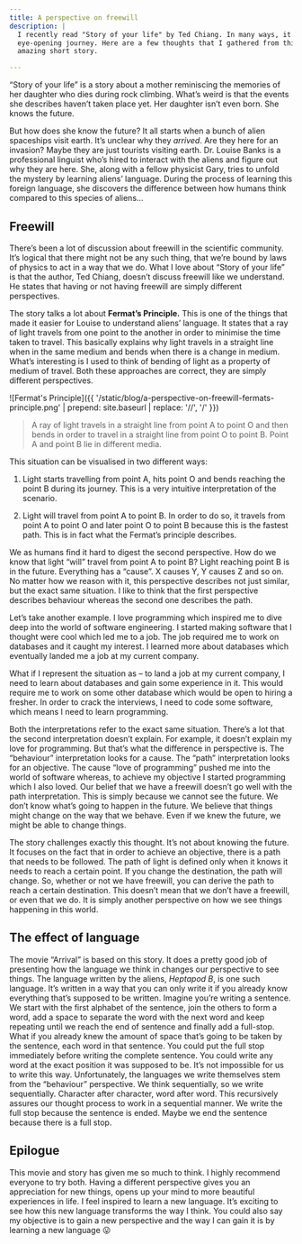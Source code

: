 ```yaml
---
title: A perspective on freewill
description: |
  I recently read "Story of your life" by Ted Chiang. In many ways, it was an
  eye-opening journey. Here are a few thoughts that I gathered from this
  amazing short story.

---
```


“Story of your life” is a story about a mother reminiscing the memories of her
daughter who dies during rock climbing. What’s weird is that the events she
describes haven’t taken place yet. Her daughter isn’t even born. She knows the
future.

But how does she know the future? It all starts when a bunch of alien spaceships
visit earth. It’s unclear why they _arrived_. Are they here for an invasion?
Maybe they are just tourists visiting earth. Dr. Louise Banks is a professional
linguist who’s hired to interact with the aliens and figure out why they are
here. She, along with a fellow physicist Gary, tries to unfold the mystery by
learning aliens’ language. During the process of learning this foreign language,
she discovers the difference between how humans think compared to this species
of aliens…

## Freewill

There’s been a lot of discussion about freewill in the scientific community.
It’s logical that there might not be any such thing, that we’re bound by laws
of physics to act in a way that we do. What I love about “Story of your life”
is that the author, Ted Chiang, doesn’t discuss freewill like we understand. He
states that having or not having freewill are simply different perspectives.

The story talks a lot about **Fermat’s Principle.** This is one of the things
that made it easier for Louise to understand aliens’ language. It states that
a ray of light travels from one point to the another in order to minimise the
time taken to travel. This basically explains why light travels in a straight
line when in the same medium and bends when there is a change in medium.
What’s interesting is I used to think of bending of light as a property of
medium of travel. Both these approaches are correct, they are simply different
perspectives.

![Fermat's Principle]({{ '/static/blog/a-perspective-on-freewill-fermats-principle.png' | prepend: site.baseurl | replace: '//', '/' }})

> A ray of light travels in a straight line from point A to point O and then
bends in order to travel in a straight line from point O to point B. Point A and
point B lie in different media.

This situation can be visualised in two different ways:

1. Light starts travelling from point A, hits point O and bends reaching the
   point B during its journey. This is a very intuitive interpretation of the
   scenario.

2. Light will travel from point A to point B. In order to do so, it travels
   from point A to point O and later point O to point B because this is the fastest
   path. This is in fact what the Fermat’s principle describes.

We as humans find it hard to digest the second perspective. How do we know
that light “will” travel from point A to point B? Light reaching point B is
in the future. Everything has a “cause”. X causes Y, Y causes Z and so on. No
matter how we reason with it, this perspective describes not just similar, but
the exact same situation. I like to think that the first perspective describes
behaviour whereas the second one describes the path.

Let’s take another example. I love programming which inspired me to dive deep
into the world of software engineering. I started making software that I thought
were cool which led me to a job. The job required me to work on databases and it
caught my interest. I learned more about databases which eventually landed me a
job at my current company.

What if I represent the situation as – to land a job at my current company, I
need to learn about databases and gain some experience in it. This would require
me to work on some other database which would be open to hiring a fresher. In
order to crack the interviews, I need to code some software, which means I need
to learn programming.

Both the interpretations refer to the exact same situation. There’s a lot that
the second interpretation doesn’t explain. For example, it doesn’t explain my
love for programming. But that’s what the difference in perspective is. The
“behaviour” interpretation looks for a cause. The “path” interpretation looks
for an objective. The cause “love of programming” pushed me into the world
of software whereas, to achieve my objective I started programming which I
also loved. Our belief that we have a freewill doesn’t go well with the path
interpretation. This is simply because we cannot see the future. We don’t know
what’s going to happen in the future. We believe that things might change on
the way that we behave. Even if we knew the future, we might be able to change
things.

The story challenges exactly this thought. It’s not about knowing the future.
It focuses on the fact that in order to achieve an objective, there is a path
that needs to be followed. The path of light is defined only when it knows it
needs to reach a certain point. If you change the destination, the path will
change. So, whether or not we have freewill, you can derive the path to reach
a certain destination. This doesn’t mean that we don’t have a freewill, or even
that we do. It is simply another perspective on how we see things happening in
this world.

## The effect of language

The movie “Arrival” is based on this story. It does a pretty good job of
presenting how the language we think in changes our perspective to see things.
The language written by the aliens, _Heptapod B_, is one such language. It’s
written in a way that you can only write it if you already know everything
that’s supposed to be written. Imagine you’re writing a sentence. We start with
the first alphabet of the sentence, join the others to form a word, add a space
to separate the word with the next word and keep repeating until we reach the
end of sentence and finally add a full-stop. What if you already knew the amount
of space that’s going to be taken by the sentence, each word in that sentence.
You could put the full stop immediately before writing the complete sentence.
You could write any word at the exact position it was supposed to be. It’s
not impossible for us to write this way. Unfortunately, the languages we write
themselves stem from the “behaviour” perspective. We think sequentially, so we
write sequentially. Character after character, word after word. This recursively
assures our thought process to work in a sequential manner. We write the full
stop because the sentence is ended. Maybe we end the sentence because there is a
full stop.

## Epilogue

This movie and story has given me so much to think. I highly recommend everyone
to try both. Having a different perspective gives you an appreciation for
new things, opens up your mind to more beautiful experiences in life. I feel
inspired to learn a new language. It’s exciting to see how this new language
transforms the way I think. You could also say my objective is to gain a new
perspective and the way I can gain it is by learning a new language 😛
